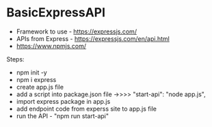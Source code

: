 # BasicExpressAPI

- Framework to use - https://expressjs.com/
- APIs from Express - https://expressjs.com/en/api.html
- https://www.npmjs.com/

Steps:
- npm init -y
- npm i express
- create app.js file
- add a script into package.json file ->>>> "start-api": "node app.js",
- import express package in app.js
- add endpoint code from experss site to app.js file
- run the API - "npm run start-api"

